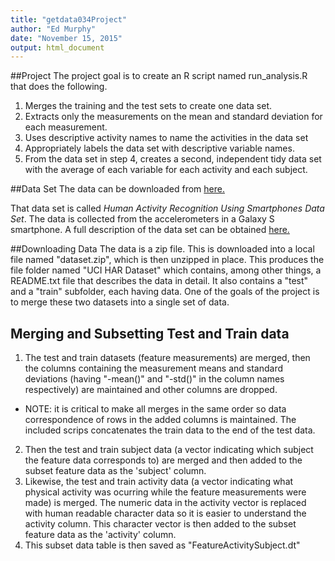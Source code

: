 ```yaml
---
title: "getdata034Project"
author: "Ed Murphy"
date: "November 15, 2015"
output: html_document
---
```

##Project
The project goal is to create an R script named run_analysis.R that does the following. 
1. Merges the training and the test sets to create one data set.
2. Extracts only the measurements on the mean and standard deviation for each measurement. 
3. Uses descriptive activity names to name the activities in the data set
4. Appropriately labels the data set with descriptive variable names. 
5. From the data set in step 4, creates a second, independent tidy data set with the average of each variable for each activity and each subject.

##Data Set
The data can be downloaded from [here.](https://d396qusza40orc.cloudfront.net/getdata%2Fprojectfiles%2FUCI%20HAR%20Dataset.zip)

That data set is called *Human Activity Recognition Using Smartphones Data Set*.  The data is collected from the accelerometers in a Galaxy S smartphone.  A full description of the data set can be obtained [here.](http://archive.ics.uci.edu/ml/datasets/Human+Activity+Recognition+Using+Smartphones)

##Downloading Data
The data is a zip file.  This is downloaded into a local file named "dataset.zip", which is then unzipped in place.  This produces the file folder named "UCI HAR Dataset" which contains, among other things, a README.txt file that describes the data in detail.  It also contains a "test" and a "train" subfolder, each having data.  One of the goals of the project is to merge these two datasets into a single set of data.

## Merging and Subsetting Test and Train data
1. The test and train datasets (feature measurements) are merged, then the columns containing the measurement means and standard deviations (having "-mean()" and "-std()" in the column names respectively) are maintained and other columns are dropped.  
  - NOTE: it is critical to make all merges in the same order so data correspondence of rows in the added columns is maintained.  The included scrips concatenates the train data to the end of the test data.
2. Then the test and train subject data (a vector indicating which subject the feature data corresponds to) are merged and then added to the subset feature data as the 'subject' column.  
3. Likewise, the test and train activity data (a vector indicating what physical activity was ocurring while the feature measurements were made) is merged.  The numeric data in the activity vector is replaced with human readable character data so it is easier to understand the activity column.  This character vector is then added to the subset feature data as the 'activity' column.
4. This subset data table is then saved as "FeatureActivitySubject.dt"




